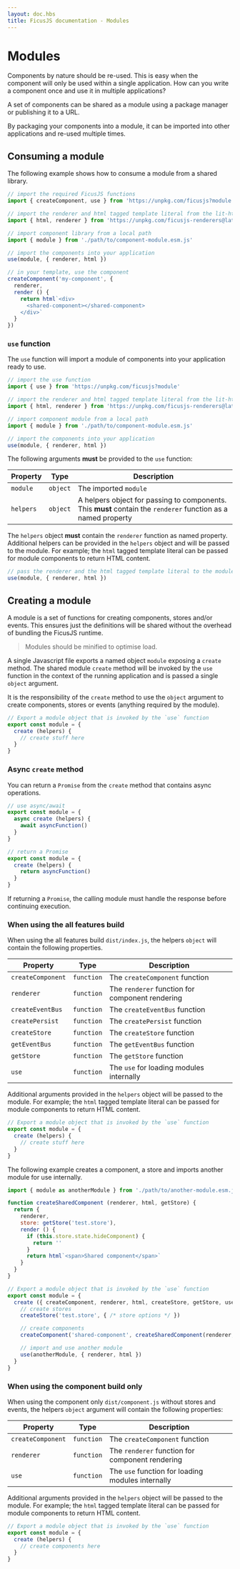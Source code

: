 ```yaml
---
layout: doc.hbs
title: FicusJS documentation - Modules
---
```

# Modules

Components by nature should be re-used.
This is easy when the component will only be used within a single application.
How can you write a component once and use it in multiple applications?

A set of components can be shared as a module using a package manager or publishing it to a URL.

By packaging your components into a module, it can be imported into other applications and re-used multiple times.

## Consuming a module

The following example shows how to consume a module from a shared library.

```js
// import the required FicusJS functions
import { createComponent, use } from 'https://unpkg.com/ficusjs?module'

// import the renderer and html tagged template literal from the lit-html library
import { html, renderer } from 'https://unpkg.com/ficusjs-renderers@latest/dist/lit-html.js'

// import component library from a local path
import { module } from './path/to/component-module.esm.js'

// import the components into your application
use(module, { renderer, html })

// in your template, use the component
createComponent('my-component', {
  renderer,
  render () {
    return html`<div>
      <shared-component></shared-component>
    </div>`
  }
})
```

### `use` function

The `use` function will import a module of components into your application ready to use.

```js
// import the use function
import { use } from 'https://unpkg.com/ficusjs?module'

// import the renderer and html tagged template literal from the lit-html library
import { html, renderer } from 'https://unpkg.com/ficusjs-renderers@latest/dist/lit-html.js'

// import component module from a local path
import { module } from './path/to/component-module.esm.js'

// import the components into your application
use(module, { renderer, html })
```

The following arguments **must** be provided to the `use` function:

| Property | Type | Description |
| --- | --- | --- |
| `module` | `object` | The imported `module` |
| `helpers` | `object` | A helpers object for passing to components. This **must** contain the `renderer` function as a named property |

The `helpers` object **must** contain the `renderer` function as named property. Additional helpers can be provided in the `helpers` object and will be passed to the module. For example; the `html` tagged template literal can be passed for module components to return HTML content.

```js
// pass the renderer and the html tagged template literal to the module for rendering
use(module, { renderer, html })
```

## Creating a module

A module is a set of functions for creating components, stores and/or events.
This ensures just the definitions will be shared without the overhead of bundling the FicusJS runtime.

> Modules should be minified to optimise load.

A single Javascript file exports a named object `module` exposing a `create` method.
The shared module `create` method will be invoked by the `use` function in the context of the running application and is passed a single `object` argument.

It is the responsibility of the `create` method to use the `object` argument to create components, stores or events (anything required by the module).

```js
// Export a module object that is invoked by the `use` function
export const module = {
  create (helpers) {
    // create stuff here
  }
}
```

### Async `create` method

You can return a `Promise` from the `create` method that contains async operations.

```js
// use async/await
export const module = {
  async create (helpers) {
    await asyncFunction()
  }
}

// return a Promise
export const module = {
  create (helpers) {
    return asyncFunction()
  }
}
```

If returning a `Promise`, the calling module must handle the response before continuing execution.

### When using the all features build

When using the all features build `dist/index.js`, the helpers `object` will contain the following properties.

| Property | Type | Description |
| --- | --- | --- |
| `createComponent` | `function` | The `createComponent` function |
| `renderer` | `function` | The `renderer` function for component rendering |
| `createEventBus` | `function` | The `createEventBus` function |
| `createPersist` | `function` | The `createPersist` function |
| `createStore` | `function` | The `createStore` function |
| `getEventBus` | `function` | The `getEventBus` function |
| `getStore` | `function` | The `getStore` function |
| `use` | `function` | The `use` for loading modules internally |

Additional arguments provided in the `helpers` object will be passed to the module. For example; the `html` tagged template literal can be passed for module components to return HTML content.

```js
// Export a module object that is invoked by the `use` function
export const module = {
  create (helpers) {
    // create stuff here
  }
}
```

The following example creates a component, a store and imports another module for use internally.

```js
import { module as anotherModule } from './path/to/another-module.esm.js'

function createSharedComponent (renderer, html, getStore) {
  return {
    renderer,
    store: getStore('test.store'),
    render () {
      if (this.store.state.hideComponent) {
        return ''
      }
      return html`<span>Shared component</span>`
    }
  }
}

// Export a module object that is invoked by the `use` function
export const module = {
  create ({ createComponent, renderer, html, createStore, getStore, use }) {
    // create stores
    createStore('test.store', { /* store options */ })

    // create components
    createComponent('shared-component', createSharedComponent(renderer, html, getStore))

    // import and use another module
    use(anotherModule, { renderer, html })
  }
}
```

### When using the component build only

When using the component only `dist/component.js` without stores and events, the helpers `object` argument will contain the following properties:

| Property | Type | Description |
| --- | --- | --- |
| `createComponent` | `function` | The `createComponent` function |
| `renderer` | `function` | The `renderer` function for component rendering |
| `use` | `function` | The `use` function for loading modules internally |

Additional arguments provided in the `helpers` object will be passed to the module. For example; the `html` tagged template literal can be passed for module components to return HTML content.

```js
// Export a module object that is invoked by the `use` function
export const module = {
  create (helpers) {
    // create components here
  }
}
```
